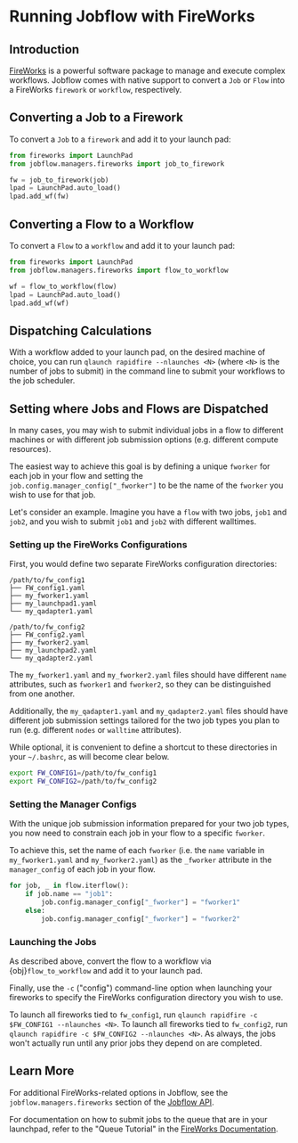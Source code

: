 # Running Jobflow with FireWorks

## Introduction

[FireWorks](https://materialsproject.github.io/fireworks/) is a powerful software package to manage and execute complex workflows. Jobflow comes with native support to convert a `Job` or `Flow` into a FireWorks `firework` or `workflow`, respectively.

## Converting a Job to a Firework

To convert a `Job` to a `firework` and add it to your launch pad:

```python
from fireworks import LaunchPad
from jobflow.managers.fireworks import job_to_firework

fw = job_to_firework(job)
lpad = LaunchPad.auto_load()
lpad.add_wf(fw)
```

## Converting a Flow to a Workflow

To convert a `Flow` to a `workflow` and add it to your launch pad:

```python
from fireworks import LaunchPad
from jobflow.managers.fireworks import flow_to_workflow

wf = flow_to_workflow(flow)
lpad = LaunchPad.auto_load()
lpad.add_wf(wf)
```

## Dispatching Calculations

With a workflow added to your launch pad, on the desired machine of choice, you can run `qlaunch rapidfire --nlaunches <N>` (where `<N>` is the number of jobs to submit) in the command line to submit your workflows to the job scheduler.

## Setting where Jobs and Flows are Dispatched

In many cases, you may wish to submit individual jobs in a flow to different machines or with different job submission options (e.g. different compute resources).

The easiest way to achieve this goal is by defining a unique `fworker` for each job in your flow and setting the `job.config.manager_config["_fworker"]` to be the name of the `fworker` you wish to use for that job.

Let's consider an example. Imagine you have a `flow` with two jobs, `job1` and `job2`, and you wish to submit `job1` and `job2` with different walltimes.

### Setting up the FireWorks Configurations

First, you would define two separate FireWorks configuration directories:

```text
/path/to/fw_config1
├── FW_config1.yaml
├── my_fworker1.yaml
├── my_launchpad1.yaml
└── my_qadapter1.yaml
```

```text
/path/to/fw_config2
├── FW_config2.yaml
├── my_fworker2.yaml
├── my_launchpad2.yaml
└── my_qadapter2.yaml
```

The `my_fworker1.yaml` and `my_fworker2.yaml` files should have different `name` attributes, such as `fworker1` and `fworker2`, so they can be distinguished from one another.

Additionally, the `my_qadapter1.yaml` and `my_qadapter2.yaml` files should have different job submission settings tailored for the two job types you plan to run (e.g. different `nodes` or `walltime` attributes).

While optional, it is convenient to define a shortcut to these directories in your `~/.bashrc`, as will become clear below.

```bash
export FW_CONFIG1=/path/to/fw_config1
export FW_CONFIG2=/path/to/fw_config2
```

### Setting the Manager Configs

With the unique job submission information prepared for your two job types, you now need to constrain each job in your flow to a specific `fworker`.

To achieve this, set the name of each `fworker` (i.e. the `name` variable in `my_fworker1.yaml` and `my_fworker2.yaml`) as the `_fworker` attribute in the `manager_config` of each job in your flow.

```python
for job, _ in flow.iterflow():
    if job.name == "job1":
        job.config.manager_config["_fworker"] = "fworker1"
    else:
        job.config.manager_config["_fworker"] = "fworker2"
```

### Launching the Jobs

As described above, convert the flow to a workflow via {obj}`flow_to_workflow` and add it to your launch pad.

Finally, use the `-c` ("config") command-line option when launching your fireworks to specify the FireWorks configuration directory you wish to use.

To launch all fireworks tied to `fw_config1`, run `qlaunch rapidfire -c $FW_CONFIG1 --nlaunches <N>`. To launch all fireworks tied to `fw_config2`, run `qlaunch rapidfire -c $FW_CONFIG2 --nlaunches <N>`. As always, the jobs won't actually run until any prior jobs they depend on are completed.

## Learn More

For additional FireWorks-related options in Jobflow, see the `jobflow.managers.fireworks` section of the [Jobflow API](https://materialsproject.github.io/jobflow/jobflow.managers.html#module-jobflow.managers.fireworks).

For documentation on how to submit jobs to the queue that are in your launchpad, refer to the "Queue Tutorial" in the [FireWorks Documentation](https://materialsproject.github.io/fireworks/queue_tutorial.html#submit-a-job).
